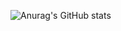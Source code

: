 ![Anurag's GitHub stats](https://github-readme-stats.vercel.app/api?username=SKLC1&show_icons=true&theme=radical)
